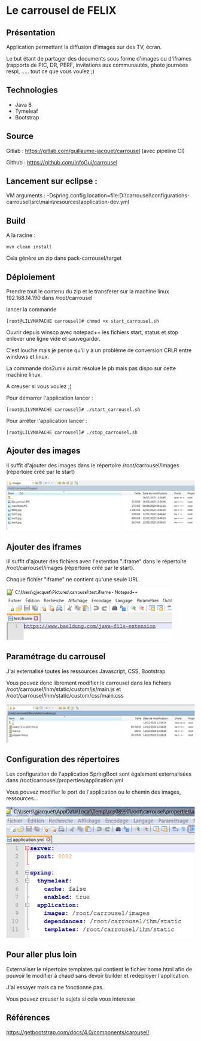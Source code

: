 # Le carrousel de FELIX

## Présentation

Application permettant la diffusion d'images sur des TV, écran.

Le but étant de partager des documents sous forme d'images ou d'iframes (rapports de PIC, DR, PERF, invitations aux communautés, photo journées respi, ..... tout ce que vous voulez ;)

## Technologies

- Java 8
- Tymeleaf
- Bootstrap

## Source

Gitlab : https://gitlab.com/guillaume-jacquet/carrousel (avec pipeline CI)

Github : https://github.com/InfoGui/carrousel

## Lancement sur eclipse :

VM arguments :
-Dspring.config.location=file:D:\carrousel\configurations-carrousel\src\main\resources\application-dev.yml

## Build

A la racine : 

```
mvn clean install
```

Cela génère un zip dans pack-carrousel/target

## Déploiement

Prendre tout le contenu du zip et le transferer sur la machine linux 192.168.14.190 dans /root/carrousel

lancer la commande

```
[root@LILVMAPACHE carrousel]# chmod +x start_carrousel.sh
```

Ouvrir depuis winscp avec notepad++ les fichiers start, status et stop enlever une ligne vide et sauvegarder.

C'est louche mais je pense qu'il y à un problème de conversion CRLR entre windows et linux.

La commande dos2unix aurait résolue le pb mais pas dispo sur cette machine linux.

A creuser si vous voulez ;)

Pour démarrer l'application lancer :

```
[root@LILVMAPACHE carrousel]# ./start_carrousel.sh
```

Pour arrêter l'application lancer :

```
[root@LILVMAPACHE carrousel]# ./stop_carrousel.sh

```

## Ajouter des images

Il suffit d'ajouter des images dans le répertoire /root/carrousel/images (répertoire créé par le start)

![images_carrousel.PNG](images_readme/images_carrousel.PNG)



## Ajouter des iframes

IIl suffit d'ajouter des fichiers avec l'extention ".iframe" dans le répertoire /root/carrousel/images (répertoire créé par le start).

Chaque fichier "iframe" ne contient qu'une seule URL.

![](images_readme/iframes_carrousel.PNG)



## Paramétrage du carrousel 

J'ai externalisé toutes les ressources Javascript, CSS, Bootstrap

Vous pouvez donc librement modifier le carrousel dans les fichiers /root/carrousel/ihm/static/custom/js/main.js et /root/carrousel/ihm/static/custom/css/main.css

![js_carrousel.PNG](images_readme/js_carrousel.PNG)



## Configuration des répertoires

Les configuration de l'application SpringBoot sont également externalisées dans /root/carrousel/properties/application.yml

Vous pouvez modifier le port de l'application ou le chemin des images, ressources...

![images_readme/carrousel_properties.PNG](images_readme/carrousel_properties.PNG)



## Pour aller plus loin

Externaliser le répertoire templates qui contient le fichier home.html afin de pouvoir le modifier à chaud sans devoir builder et redeployer l'application.

J'ai essayer mais ca ne fonctionne pas.

Vous pouvez creuser le sujets si cela vous interesse



## Références

https://getbootstrap.com/docs/4.0/components/carousel/




